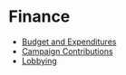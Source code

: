 # Finance

* [Budget and Expenditures](../../future_standards/finance/budget_and_expenditures.md)
* [Campaign Contributions](../../future_standards/finance/campaign_contributions.md)
* [Lobbying](../../future_standards/finance/lobbying.md)
